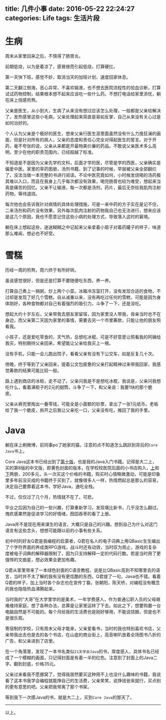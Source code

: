 title: 几件小事
date: 2016-05-22 22:24:27
categories: Life
tags: 生活片段
---

# 生病

周末从家里回来之后，不慎得了肠胃炎。

前期低烧，以为是着凉了，感冒继而引起低烧，打算硬扛。

第一天快下班，感觉不妙，取消当天的加班计划，速度回家休息。

第二天翻江倒海，恶心异常，不喜欢输液，也不想去医院流程性的验血诊断，打算试试药物控制，结果根本想不起来应该吃一些什么药。不想打电话给家里添忧，躺在床上倍感煎熬。

父亲是医生，从小到大，生病了从来没有想过应该怎么处理，一般都是父亲给解决了。发热感冒这些小毛病，父亲处理起来简直是易如反掌，自己从来没有关心过是如何治好的。

个人认为父亲是个极好的医生，想来父亲行医生涯里面虽然没有什么力挽狂澜的画面，但是针对所有的病人，父亲的态度和责任心完全对得起医生的誓言。对于开药，毫不夸张的说，父亲从来都是开最物美价廉的药品。不敢说父亲医术多么高明，至少在他的职责范围内，已经超越了标准。

不知道是不是因为父亲先学的文科，后面才学的医，尽管是学的西医，父亲确实是偏爱中医。家里的草药图册，汤剂书籍，到了记事的时候，早就被父亲全部翻烂了，没法当做一本完整的书进行阅读。不论中医究竟如何，小时候发烧喝的汤药极其难以入口，而且在我身上几乎每次都没有效果，喝完肠胃也较为难受，想起来当真是痛苦的回忆。父亲不让输液，每一次都是汤剂，药片，最后无奈给我肌肉注射药物，等待退烧。

每次他也会告诉我针对病情的具体处理措施，可是一来中药的方子实在是记不住，二来汤剂和药片没有效果，另外每次肌肉注射的药物我自己也无法进行，想来应该是这几个原因，我也不愿意记住这些小病的处理方式，导致落入这时的窘境。

躺在床上想起这些，迷迷糊糊之中记起来父亲拿着小扇子对着药罐子的样子，味道那么难闻，想必也不好受。

# 雪糕

历经一周的煎熬，周六终于有所好转。

虽说感觉很好，但是还是打算不要随便吃东西，养一养。

打算自己煮上一锅粥，炒上两个小菜。冰箱冷冻室打开，没有发现合适的食物，不过却是发现了好几个雪糕。自从减重以来，没有再吃过任何的雪糕，可能是因为身体刚好，各种食物都对自己有着强烈的吸引力，斗争了一下，还是没吃。

想起大约十岁左右，父亲带我去朋友家留宿，因为家里没人带我，母亲当时也不在身边，而父亲第二天因为家里的事情，需要去另一个市里筹款，只能让他的朋友照看我。

小孩子，还是爱吃零食的，天气热，总想吃冰棍，可是不好意思让照看我的阿姨给我买，特别期待父亲回来，希望能让父亲给我买上一根。

没有手机，只能一会儿跑出院子，看看父亲有没有下公交车，如是反复几十次。

傍晚，终于等到了父亲回来，提着公文包疲惫的父亲打起精神过来带我回家，我感觉筹款的结果可能比较一般。

路上遇到商店的冰柜，走不动了。父亲问我是不是想吃冰棍，我说是，父亲问我想吃什么，看着满柜子的2元的甜筒，斗争了一下，和父亲说：我要1块的那个脆皮。

父亲从裤兜里掏出一叠零钱，可能全是小面额的钞票，拿出了一张1元纸币。老板给了我一个脆皮，拆开之后我让父亲吃一口，父亲没有吃，推回了我的手里。

# Java

躺在床上刷微博，前同事po了她家的猫，注意的点不知道怎么跳跃到背后的`Core Java`书上。

Core Java这本书已经出到了[第十版](https://book.douban.com/subject/26386888/)，也是我的Java入门书籍。记得是大二上，买的第8版的中文版，即黄色封面的版本，在学校校医院后面的小书店购入，[上](https://book.douban.com/subject/3146174/)和[下](https://book.douban.com/subject/3360866/)两册，200多元，头一次买这个价格的书籍，购买时心情略微激动，可能是印象里多年前没买成的书籍终于买到了。就像很多人一样，热情燃起总是那么的容易，决定自己要靠着这本书，学好Java，通吃全栈。

不过，仅仅过了几个月，热情就不在了。可悲。

毕业之后因为自己的一些兴趣，打算重新学习，发现堪比新书，几乎没怎么翻过。愧疚感果然是促进学习的好情绪，囫囵吞枣的看了上册。

Java并不是现在用来谋生的语言，大概只是自己的兴趣。想到自己为什么对这门语言有这些念头，想想可能跟以前的小事有些关系。

初中时的好友Q君是我编程的启蒙者，Q君在名人的电子词典上用QBasic生生编出了个字符界面的养成类RPG游戏，战斗时还有动效，当时叹为观止，游戏的复杂度被电子词典的解释器限制了，因为只支持解释一定的代码行数。若是当时用了更强悍的文曲星，想必效果会更加有趣。

Q君从家里带来了一本绿色封面的C语言教程，说是比QBasic高到不知哪里去的语言，当时并不太了解的我有没有更炫酷的东西，Q君提了一句，Java也不错。看着Q君的样子，加上当时各个杂志也在宣传丁磊，张朝阳，陈天桥，对编程没有概念的我也隐隐热血沸腾起来。

当时我的“大哥”在大学里学的是美术，一年学费感人，作为普通公职人员的父母艰难维持家庭，想了各种办法，总算是让家里运转了下去。如此之下，想要购置一台电脑自然是不可能的。每个月给我的生活费也是刚好够用，不能说拮据，但是也不是很乐观。

寄宿制的学校，只有周末父母才能来，父亲爱看书，当时的我也特别喜欢书店，父亲带我出去也是去的各个书店，在山底的商业街上，高音喇叭放着全场图书八折的广告，和父亲进到了店里。

在一个角落里，发现了一本书名类似`21天学会Java`的书，厚度感人，具体书名已经成了一个模糊的画面，只记得封面是有着一半的红色。注意到了封面上的Java二字。翻到封底，价格35元。

父亲过来看我不愿挪窝了，觉得我居然要买这种用不上也没什么趣味的书籍，我说看了这本书我学会编程就能挣自己的生活费，父亲笑笑，说挣钱爸来就行，买点别的更有意思的吧。父亲把我带离了那个书架。

等到我下一次摸Java的书，就是大二上，买到`Core Java`的那天了。

---

以上。
